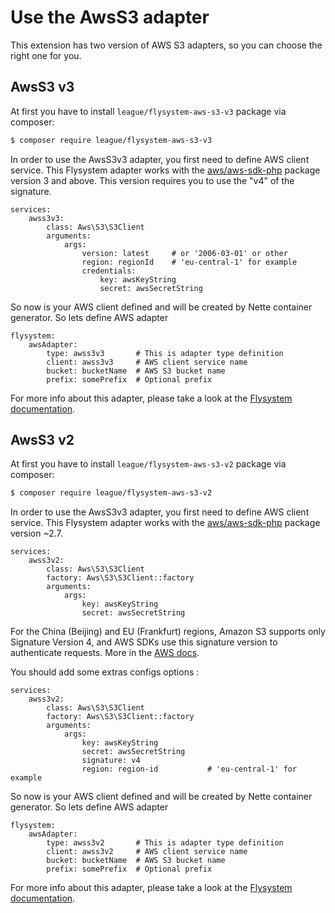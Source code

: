 # Use the AwsS3 adapter

This extension has two version of AWS S3 adapters, so you can choose the right one for you.

## AwsS3 v3

At first you have to install `league/flysystem-aws-s3-v3` package via composer:

```sh
$ composer require league/flysystem-aws-s3-v3
```

In order to use the AwsS3v3 adapter, you first need to define AWS client service.
This Flysystem adapter works with the [aws/aws-sdk-php](https://packagist.org/packages/aws/aws-sdk-php) package version 3 and above. This version requires you to use the "v4" of the signature.

```neon
services:
    awss3v3:
        class: Aws\S3\S3Client
        arguments:
            args:
                version: latest     # or '2006-03-01' or other
                region: regionId    # 'eu-central-1' for example
                credentials:
                    key: awsKeyString
                    secret: awsSecretString
```

So now is your AWS client defined and will be created by Nette container generator. So lets define AWS adapter

```neon
flysystem:
    awsAdapter:
        type: awss3v3       # This is adapter type definition
        client: awss3v3     # AWS client service name
        bucket: bucketName  # AWS S3 bucket name
        prefix: somePrefix  # Optional prefix
```

For more info about this adapter, please take a look at the [Flysystem documentation](http://flysystem.thephpleague.com/adapter/aws-s3-v3/).

## AwsS3 v2

At first you have to install `league/flysystem-aws-s3-v2` package via composer:

```sh
$ composer require league/flysystem-aws-s3-v2
```

In order to use the AwsS3v3 adapter, you first need to define AWS client service.
This Flysystem adapter works with the [aws/aws-sdk-php](https://packagist.org/packages/aws/aws-sdk-php) package version ~2.7.

```neon
services:
    awss3v2:
        class: Aws\S3\S3Client
        factory: Aws\S3\S3Client::factory
        arguments:
            args:
                key: awsKeyString
                secret: awsSecretString
```

For the China (Beijing) and EU (Frankfurt) regions, Amazon S3 supports only Signature Version 4, and AWS SDKs use this signature version to authenticate requests.
More in the [AWS docs](http://docs.aws.amazon.com/AmazonS3/latest/dev/UsingAWSSDK.html).

You should add some extras configs options :

```neon
services:
    awss3v2:
        class: Aws\S3\S3Client
        factory: Aws\S3\S3Client::factory
        arguments:
            args:
                key: awsKeyString
                secret: awsSecretString
                signature: v4
                region: region-id           # 'eu-central-1' for example
```

So now is your AWS client defined and will be created by Nette container generator. So lets define AWS adapter

```neon
flysystem:
    awsAdapter:
        type: awss3v2       # This is adapter type definition
        client: awss3v2     # AWS client service name
        bucket: bucketName  # AWS S3 bucket name
        prefix: somePrefix  # Optional prefix
```

For more info about this adapter, please take a look at the [Flysystem documentation](http://flysystem.thephpleague.com/adapter/aws-s3-v2/).
